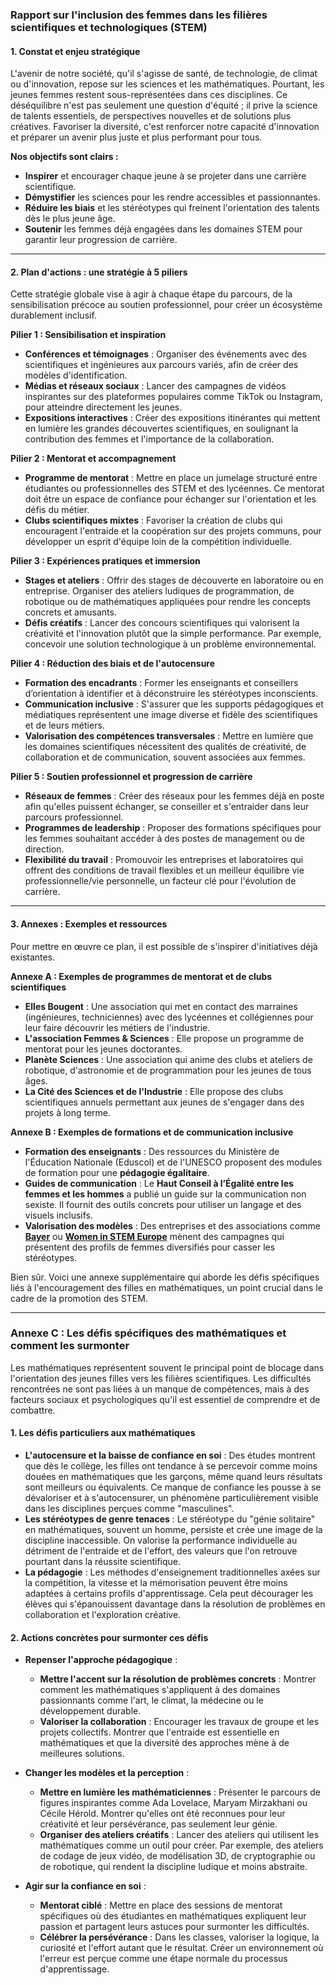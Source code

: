 


### **Rapport sur l'inclusion des femmes dans les filières scientifiques et technologiques (STEM)**

#### **1. Constat et enjeu stratégique**

L'avenir de notre société, qu'il s'agisse de santé, de technologie, de climat ou d'innovation, repose sur les sciences et les mathématiques. Pourtant, les jeunes femmes restent sous-représentées dans ces disciplines. Ce déséquilibre n'est pas seulement une question d'équité ; il prive la science de talents essentiels, de perspectives nouvelles et de solutions plus créatives. Favoriser la diversité, c'est renforcer notre capacité d'innovation et préparer un avenir plus juste et plus performant pour tous.

**Nos objectifs sont clairs :**

* **Inspirer** et encourager chaque jeune à se projeter dans une carrière scientifique.
* **Démystifier** les sciences pour les rendre accessibles et passionnantes.
* **Réduire les biais** et les stéréotypes qui freinent l'orientation des talents dès le plus jeune âge.
* **Soutenir** les femmes déjà engagées dans les domaines STEM pour garantir leur progression de carrière.

---

#### **2. Plan d'actions : une stratégie à 5 piliers**

Cette stratégie globale vise à agir à chaque étape du parcours, de la sensibilisation précoce au soutien professionnel, pour créer un écosystème durablement inclusif.

**Pilier 1 : Sensibilisation et inspiration**
* **Conférences et témoignages** : Organiser des événements avec des scientifiques et ingénieures aux parcours variés, afin de créer des modèles d'identification.
* **Médias et réseaux sociaux** : Lancer des campagnes de vidéos inspirantes sur des plateformes populaires comme TikTok ou Instagram, pour atteindre directement les jeunes.
* **Expositions interactives** : Créer des expositions itinérantes qui mettent en lumière les grandes découvertes scientifiques, en soulignant la contribution des femmes et l'importance de la collaboration.

**Pilier 2 : Mentorat et accompagnement**
* **Programme de mentorat** : Mettre en place un jumelage structuré entre étudiantes ou professionnelles des STEM et des lycéennes. Ce mentorat doit être un espace de confiance pour échanger sur l'orientation et les défis du métier.
* **Clubs scientifiques mixtes** : Favoriser la création de clubs qui encouragent l'entraide et la coopération sur des projets communs, pour développer un esprit d'équipe loin de la compétition individuelle.

**Pilier 3 : Expériences pratiques et immersion**
* **Stages et ateliers** : Offrir des stages de découverte en laboratoire ou en entreprise. Organiser des ateliers ludiques de programmation, de robotique ou de mathématiques appliquées pour rendre les concepts concrets et amusants.
* **Défis créatifs** : Lancer des concours scientifiques qui valorisent la créativité et l'innovation plutôt que la simple performance. Par exemple, concevoir une solution technologique à un problème environnemental.

**Pilier 4 : Réduction des biais et de l'autocensure**
* **Formation des encadrants** : Former les enseignants et conseillers d’orientation à identifier et à déconstruire les stéréotypes inconscients.
* **Communication inclusive** : S'assurer que les supports pédagogiques et médiatiques représentent une image diverse et fidèle des scientifiques et de leurs métiers.
* **Valorisation des compétences transversales** : Mettre en lumière que les domaines scientifiques nécessitent des qualités de créativité, de collaboration et de communication, souvent associées aux femmes.

**Pilier 5 : Soutien professionnel et progression de carrière**
* **Réseaux de femmes** : Créer des réseaux pour les femmes déjà en poste afin qu'elles puissent échanger, se conseiller et s'entraider dans leur parcours professionnel.
* **Programmes de leadership** : Proposer des formations spécifiques pour les femmes souhaitant accéder à des postes de management ou de direction.
* **Flexibilité du travail** : Promouvoir les entreprises et laboratoires qui offrent des conditions de travail flexibles et un meilleur équilibre vie professionnelle/vie personnelle, un facteur clé pour l'évolution de carrière.

---

#### **3. Annexes : Exemples et ressources**

Pour mettre en œuvre ce plan, il est possible de s'inspirer d'initiatives déjà existantes.

**Annexe A : Exemples de programmes de mentorat et de clubs scientifiques**

* **Elles Bougent** : Une association qui met en contact des marraines (ingénieures, techniciennes) avec des lycéennes et collégiennes pour leur faire découvrir les métiers de l'industrie.
* **L'association Femmes & Sciences** : Elle propose un programme de mentorat pour les jeunes doctorantes.
* **Planète Sciences** : Une association qui anime des clubs et ateliers de robotique, d'astronomie et de programmation pour les jeunes de tous âges.
* **La Cité des Sciences et de l'Industrie** : Elle propose des clubs scientifiques annuels permettant aux jeunes de s'engager dans des projets à long terme.

**Annexe B : Exemples de formations et de communication inclusive**

* **Formation des enseignants** : Des ressources du Ministère de l'Éducation Nationale (Eduscol) et de l'UNESCO proposent des modules de formation pour une **pédagogie égalitaire**.
* **Guides de communication** : Le **Haut Conseil à l’Égalité entre les femmes et les hommes** a publié un guide sur la communication non sexiste. Il fournit des outils concrets pour utiliser un langage et des visuels inclusifs.
* **Valorisation des modèles** : Des entreprises et des associations comme **[Bayer](https://www.bayer.com/fr/fr/actu-women-in-stem-carriere-scientifique)** ou **[Women in STEM Europe](https://www.sciencespo.fr/gender-studies/en/news/women-in-stem-progress-and-challenges/)** mènent des campagnes qui présentent des profils de femmes diversifiés pour casser les stéréotypes.

Bien sûr. Voici une annexe supplémentaire qui aborde les défis spécifiques liés à l'encouragement des filles en mathématiques, un point crucial dans le cadre de la promotion des STEM.

***

### **Annexe C : Les défis spécifiques des mathématiques et comment les surmonter**

Les mathématiques représentent souvent le principal point de blocage dans l'orientation des jeunes filles vers les filières scientifiques. Les difficultés rencontrées ne sont pas liées à un manque de compétences, mais à des facteurs sociaux et psychologiques qu'il est essentiel de comprendre et de combattre.

#### **1. Les défis particuliers aux mathématiques**

* **L'autocensure et la baisse de confiance en soi** : Des études montrent que dès le collège, les filles ont tendance à se percevoir comme moins douées en mathématiques que les garçons, même quand leurs résultats sont meilleurs ou équivalents. Ce manque de confiance les pousse à se dévaloriser et à s'autocensurer, un phénomène particulièrement visible dans les disciplines perçues comme "masculines".
* **Les stéréotypes de genre tenaces** : Le stéréotype du "génie solitaire" en mathématiques, souvent un homme, persiste et crée une image de la discipline inaccessible. On valorise la performance individuelle au détriment de l'entraide et de l'effort, des valeurs que l'on retrouve pourtant dans la réussite scientifique.
* **La pédagogie** : Les méthodes d'enseignement traditionnelles axées sur la compétition, la vitesse et la mémorisation peuvent être moins adaptées à certains profils d'apprentissage. Cela peut décourager les élèves qui s'épanouissent davantage dans la résolution de problèmes en collaboration et l'exploration créative.

#### **2. Actions concrètes pour surmonter ces défis**

* **Repenser l'approche pédagogique** :
    * **Mettre l'accent sur la résolution de problèmes concrets** : Montrer comment les mathématiques s'appliquent à des domaines passionnants comme l'art, le climat, la médecine ou le développement durable.
    * **Valoriser la collaboration** : Encourager les travaux de groupe et les projets collectifs. Montrer que l'entraide est essentielle en mathématiques et que la diversité des approches mène à de meilleures solutions.

* **Changer les modèles et la perception** :
    * **Mettre en lumière les mathématiciennes** : Présenter le parcours de figures inspirantes comme Ada Lovelace, Maryam Mirzakhani ou Cécile Hérold.  Montrer qu'elles ont été reconnues pour leur créativité et leur persévérance, pas seulement leur génie.
    * **Organiser des ateliers créatifs** : Lancer des ateliers qui utilisent les mathématiques comme un outil pour créer. Par exemple, des ateliers de codage de jeux vidéo, de modélisation 3D, de cryptographie ou de robotique, qui rendent la discipline ludique et moins abstraite.

* **Agir sur la confiance en soi** :
    * **Mentorat ciblé** : Mettre en place des sessions de mentorat spécifiques où des étudiantes en mathématiques expliquent leur passion et partagent leurs astuces pour surmonter les difficultés.
    * **Célébrer la persévérance** : Dans les classes, valoriser la logique, la curiosité et l'effort autant que le résultat. Créer un environnement où l'erreur est perçue comme une étape normale du processus d'apprentissage.
